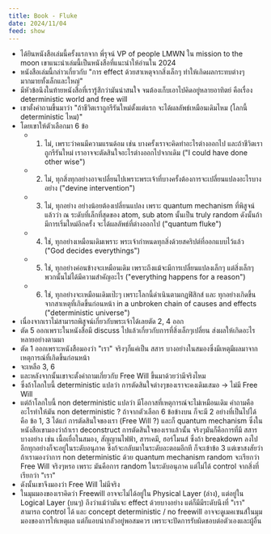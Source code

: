 ```yaml
---
title: Book - Fluke
date: 2024/11/04
feed: show
---
```

- ได้ยินหนังสือเล่มนี้ครั้งแรกจาก พี่รุจน์ VP of people LMWN ใน mission to the moon เขาแนะนำเล่มนี้เป็นหนังสือที่แนะนำให้อ่านใน 2024
- หนังสือเล่มนี้กล่าวเกี่ยวกับ "การ effect ด้วยสาเหตุจากสิ่งเล็กๆ ทำให้เกิดผลกระทบต่างๆมากมายทั้งเล็กและใหญ่"
- มีหัวข้อนึงในท้ายหนังสือที่เรารู้สึกว่ามันน่าสนใจ จนต้องเก็บเอาไปคิดอยู่หลายอาทิตย์ คือเรื่อง deterministic world and free will
- เขาตั้งคำถามขึ้นมาว่า "ถ้าชีวิตเราถูกรีรันใหม่ตั้งแต่แรก จะได้ผลลัพธ์เหมือนเดิมไหม (โลกนี้ deterministic ไหม)" 
- โดยเขาให้ตัวเลือกมา 6 ข้อ
	- 1) ไม่, เพราะว่าคนมีความแรนด้อม เช่น บางครั้งเราจะคิดทำอะไรต่างออกไป และถ้าชีวิตเราถูกรีรันใหม่ เราอาจจะตัดสินใจอะไรต่างออกไปจากเดิม ("I could have done other wise")
	- 2) ไม่, ทุกสิ่งทุกอย่างอาจเปลี่ยนไปเพราะพระเจ้าที่บางครั้งต้องการจะเปลี่ยนแปลงอะไรบางอย่าง ("devine intervention")
	- 3) ไม่, ทุกอย่าง อย่างน้อยต้องเปลี่ยนแปลง เพราะ quantum mechanism ที่พิสูจน์แล้วว่า ณ ระดับที่เล็กที่สุดของ atom, sub atom นั้นเป็น truly random ดังนั้นถ้ามีการเริ่มใหม่อีกครั้ง จะได้ผลลัพธ์ที่ต่างออกไป ("quantum fluke")
	- 4) ใช่, ทุกอย่างเหมือนเดิมเพราะ พระเจ้ากำหนดทุกสิ่งด้วยสคริปต์ที่ออกแบบไว้แล้ว ("God decides everythings")
	- 5) ใช่, ทุกอย่างค่อนข้างจะเหมือนเดิม เพราะถึงแม้จะมีการเปลี่ยนแปลงเล็กๆ แต่สิ่งเล็กๆพวกนั้นไม่ได้มีความสำคัญอะไร ("everything happens for a reason")
	- 6) ใช่, ทุกอย่างจะเหมือนเดิมเป๊ะๆ เพราะโลกนี้ดำเนินตามกฏฟิสิกส์ และ ทุกอย่างเกิดขึ้นจากสาเหตุที่เกิดขึ้นก่อนหน้า in a unbroken chain of causes and effects ("deterministic universe")
- เนื่องจากเราไม่สามารถพิสูจน์เกี่ยวกับพระเจ้าได้เลยตัด 2, 4 ออก
- ตัด 5 ออกเพราะในหนังสือมี discuss ไปแล้วเกี่ยวกับการที่สิ่งเล็กๆเปลี่ยน ส่งผลให้เกิดอะไรหลายอย่างตามมา
- ตัด 1 ออกเพราะหนังสือมองว่า "เรา" จริงๆก็แค่เป็น สสาร บางอย่างในสมองซึ่งมีเหตุมีผลมาจากเหตุการณ์ที่เกิดขึ้นก่อนหน้า
- จะเหลือ 3, 6
- และหลังจากนั้นเขาจะตั้งคำถามเกี่ยวกับ Free Will ขึ้นมาด้วยว่ามีจริงไหม
- ซึ่งถ้าโลกใบนี้ deterministic แปลว่า การตัดสินใจต่างๆของเราจะคงเดิมเสมอ -> ไม่มี Free Will 
- แต่ถ้าโลกใบนี้  non deterministic แปลว่า มีโอกาสที่เหตุการณ์จะไม่เหมือนเดิม คำถามคือ อะไรทำให้มัน non deterministic ? ถ้าจากตัวเลือก 6 ข้อข้างบน ก็จะมี 2 อย่างที่เป็นไปได้คือ ข้อ 1, 3 ได้แก่ การตัดสินใจของเรา (Free Will ?) และก็ quantum mechanism ซึ่งในหนังสือเขามองว่าถ้าเรา deconstruct  การตัดสินใจของเราแล้วนั้น จริงๆมันก็คือการที่มี สสารบางอย่าง เช่น เนื้อเยื่อในสมอง, สัญญานไฟฟ้า, สารเคมี,  ฮอร์โมนส์ ซึ่งถ้า breakdown ลงไปอีกทุกอย่างก็จะอยู่ในระดับอนุภาค ซึ่งก้จะกลับมาในระดับอะตอมอีกที ก็จะเข้าข้อ 3 แต่เขาสงสัยว่าถ้าเรามองว่าการ non deterministic ด้วย quantum mechanism random  จะเรียกว่า Free Will จริงๆหรอ เพราะ มันคือการ random ในระดับอนุภาค แต่ไม่ได้ control จากสิ่งที่เรียกว่า "เรา" 
- ดังนั้นเขาจึงมองว่า Free Will ไม่มีจริง
- ในมุมมองของเราคิดว่า Freewill  อาจจะไม่ได้อยู่ใน Physical Layer (ล่าง), แต่อยู่ใน Logical Layer (บนๆ) ถึงว่าแม้ว่ามันจะ effect ด้วยบางอย่าง แต่ก็มีมีระดับนึงที่ "เรา" สามารถ control ได้ และ concept deterministic / no freewill อาจจะดูเมคเซนส์ในมุมมองของการให้เหตุผล แต่ก็แอบน่ากลัวอยู่พอสมควร เพราะจะปัดการรับผิดชอบต่อตัวเองและผู้อื่น
